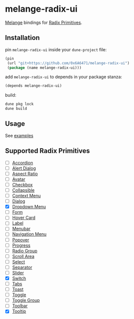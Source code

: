 # melange-radix-ui

[Melange](https://melange.re) bindings for [Radix Primitives](https://www.radix-ui.com/primitives).


## Installation

pin `melange-radix-ui` inside your `dune-project` file:

```lisp
(pin
 (url "git+https://github.com/0x6A6471/melange-radix-ui")
 (package (name melange-radix-ui)))
```

add `melange-radix-ui` to depends in your package stanza:

```lisp
(depends melange-radix-ui)
```

build:

```sh
dune pkg lock
dune build
```

## Usage
See [examples](https://github.com/0x6A6471/melange-radix-ui/tree/master/examples)

## Supported Radix Primitives

- [ ] [Accordion](https://www.radix-ui.com/primitives/docs/components/accordion)
- [ ] [Alert Dialog](https://www.radix-ui.com/primitives/docs/components/alert-dialog)
- [ ] [Aspect Ratio](https://www.radix-ui.com/primitives/docs/components/aspect-ratio)
- [ ] [Avatar](https://www.radix-ui.com/primitives/docs/components/avatar)
- [ ] [Checkbox](https://www.radix-ui.com/primitives/docs/components/checkbox)
- [ ] [Collapsible](https://www.radix-ui.com/primitives/docs/components/collapsible)
- [ ] [Context Menu](https://www.radix-ui.com/primitives/docs/components/context-menu)
- [ ] [Dialog](https://www.radix-ui.com/primitives/docs/components/dialog)
- [x] [Dropdown Menu](https://www.radix-ui.com/primitives/docs/components/dropdown-menu)
- [ ] [Form](https://www.radix-ui.com/primitives/docs/components/form)
- [ ] [Hover Card](https://www.radix-ui.com/primitives/docs/components/hover-card)
- [ ] [Label](https://www.radix-ui.com/primitives/docs/components/label)
- [ ] [Menubar](https://www.radix-ui.com/primitives/docs/components/menubar)
- [ ] [Navigation Menu](https://www.radix-ui.com/primitives/docs/components/navigation-menu)
- [ ] [Popover](https://www.radix-ui.com/primitives/docs/components/popover)
- [ ] [Progress](https://www.radix-ui.com/primitives/docs/components/progress)
- [ ] [Radio Group](https://www.radix-ui.com/primitives/docs/components/radio-group)
- [ ] [Scroll Area](https://www.radix-ui.com/primitives/docs/components/scroll-area)
- [ ] [Select](https://www.radix-ui.com/primitives/docs/components/select)
- [ ] [Separator](https://www.radix-ui.com/primitives/docs/components/separator)
- [ ] [Slider](https://www.radix-ui.com/primitives/docs/components/slider)
- [x] [Switch](https://www.radix-ui.com/primitives/docs/components/switch)
- [ ] [Tabs](https://www.radix-ui.com/primitives/docs/components/tabs)
- [ ] [Toast](https://www.radix-ui.com/primitives/docs/components/toast)
- [ ] [Toggle](https://www.radix-ui.com/primitives/docs/components/toggle)
- [ ] [Toggle Group](https://www.radix-ui.com/primitives/docs/components/toggle-group)
- [ ] [Toolbar](https://www.radix-ui.com/primitives/docs/components/toolbar)
- [x] [Tooltip](https://www.radix-ui.com/primitives/docs/components/tooltip)
